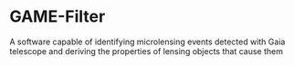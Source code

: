 # GAME-Filter
A software capable of identifying microlensing events detected with Gaia telescope and deriving the properties of lensing objects that cause them
